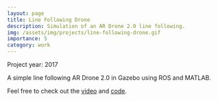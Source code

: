 ```yaml
---
layout: page
title: Line Following Drone
description: Simulation of an AR Drone 2.0 line following.
img: /assets/img/projects/line-following-drone.gif
importance: 5
category: work
---
```


Project year: 2017

A simple line following AR Drone 2.0 in Gazebo using ROS and MATLAB.

Feel free to check out the
<a href="https://www.youtube.com/watch?v=JmxZss-BWiM" target="blank">video</a> and
<a href="https://github.com/imprs/ARDrone/blob/master/MATLAB/ardrone.m" target="blank">code</a>.

<div class="row justify-content-md-center">
    <div class="col-lg-16">
        <img class="img-fluid rounded z-depth-1" src="{{ '/assets/img/projects/line-following-drone.gif' | relative_url }}" alt="" data-zoomable title="line-following-drone"/>
    </div>
</div>

